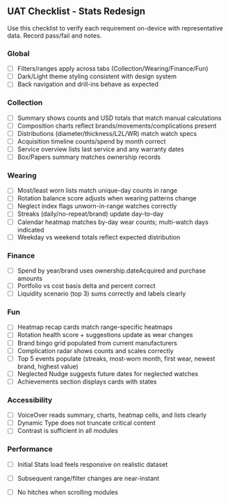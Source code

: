## UAT Checklist - Stats Redesign

Use this checklist to verify each requirement on-device with representative data. Record pass/fail and notes.

### Global
- [ ] Filters/ranges apply across tabs (Collection/Wearing/Finance/Fun)
- [ ] Dark/Light theme styling consistent with design system
- [ ] Back navigation and drill-ins behave as expected

### Collection
- [ ] Summary shows counts and USD totals that match manual calculations
- [ ] Composition charts reflect brands/movements/complications present
- [ ] Distributions (diameter/thickness/L2L/WR) match watch specs
- [ ] Acquisition timeline counts/spend by month correct
- [ ] Service overview lists last service and any warranty dates
- [ ] Box/Papers summary matches ownership records

### Wearing
- [ ] Most/least worn lists match unique-day counts in range
- [ ] Rotation balance score adjusts when wearing patterns change
- [ ] Neglect index flags unworn-in-range watches correctly
- [ ] Streaks (daily/no-repeat/brand) update day-to-day
- [ ] Calendar heatmap matches by-day wear counts; multi-watch days indicated
- [ ] Weekday vs weekend totals reflect expected distribution

### Finance
- [ ] Spend by year/brand uses ownership.dateAcquired and purchase amounts
- [ ] Portfolio vs cost basis delta and percent correct
- [ ] Liquidity scenario (top 3) sums correctly and labels clearly

### Fun
- [ ] Heatmap recap cards match range-specific heatmaps
- [ ] Rotation health score + suggestions update as wear changes
- [ ] Brand bingo grid populated from current manufacturers
- [ ] Complication radar shows counts and scales correctly
- [ ] Top 5 events populate (streaks, most-worn month, first wear, newest brand, highest value)
- [ ] Neglected Nudge suggests future dates for neglected watches
- [ ] Achievements section displays cards with states

### Accessibility
- [ ] VoiceOver reads summary, charts, heatmap cells, and lists clearly
- [ ] Dynamic Type does not truncate critical content
- [ ] Contrast is sufficient in all modules

### Performance
- [ ] Initial Stats load feels responsive on realistic dataset
- [ ] Subsequent range/filter changes are near-instant
- [ ] No hitches when scrolling modules


